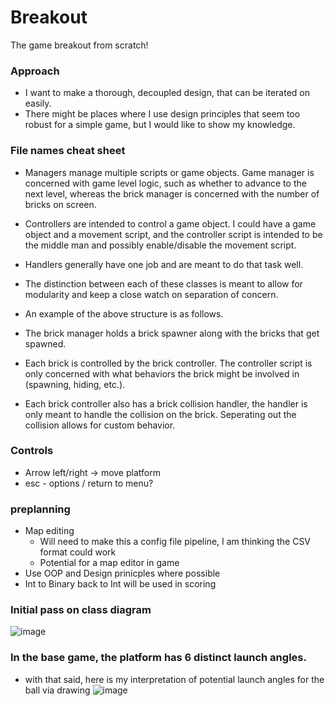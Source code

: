 # Breakout
The game breakout from scratch!

### Approach
 - I want to make a thorough, decoupled design, that can be iterated on easily.
 - There might be places where I use design principles that seem too robust for a simple game, but I would like to show my knowledge.

### File names cheat sheet
- Managers manage multiple scripts or game objects. Game manager is concerned with game level logic, such as whether to advance to the next level, whereas the brick manager is concerned with the number of bricks on screen.
 - Controllers are intended to control a game object. I could have a game object and a movement script, and the controller script is intended to be the middle man and possibly enable/disable the movement script.
 - Handlers generally have one job and are meant to do that task well.
 - The distinction between each of these classes is meant to allow for modularity and keep a close watch on separation of concern.

 - An example of the above structure is as follows.
 
 - The brick manager holds a brick spawner along with the bricks that get spawned.
 - Each brick is controlled by the brick controller. The controller script is only concerned with what behaviors the brick might be involved in (spawning, hiding, etc.).
 - Each brick controller also has a brick collision handler, the handler is only meant to handle the collision on the brick. Seperating out the collision allows for custom behavior.

### Controls
 - Arrow left/right -> move platform
 - esc - options / return to menu?

### preplanning
- Map editing
  - Will need to make this a config file pipeline, I am thinking the CSV format could work
  - Potential for a map editor in game
- Use OOP and Design prinicples where possible
- Int to Binary back to Int will be used in scoring


### Initial pass on class diagram
![image](https://github.com/user-attachments/assets/beccae63-e9fe-4821-8cea-2d07750153d6)

### In the base game, the platform has 6 distinct launch angles.
 - with that said, here is my interpretation of potential launch angles for the ball via drawing
![image](https://github.com/user-attachments/assets/576fdef3-d0e6-49a6-9618-aa852b0f200a)
